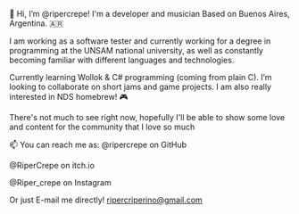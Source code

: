 💛 Hi, I’m @ripercrepe! I'm a developer and musician
Based on Buenos Aires, Argentina. 🇦🇷


I am working as a software tester and currently working for a degree in programming at the UNSAM national university, as well as constantly becoming
familiar with different languages and technologies.

Currently learning Wollok & C# programming (coming from plain C). I’m looking to collaborate on short jams and game projects.
I am also really interested in NDS homebrew! 🎮

There's not much to see right now, hopefully I'll be able to show some
love and content for the community that I love so much


📫 You can reach me as:
@ripercrepe on GitHub

@RiperCrepe on itch.io

@Riper_crepe on Instagram

Or just E-mail me directly! ripercriperino@gmail.com

<!---
ripercrepe/ripercrepe is a ✨ special ✨ repository because its `README.md` (this file) appears on your GitHub profile.
You can click the Preview link to take a look at your changes.
--->
